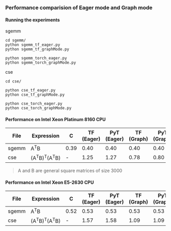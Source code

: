 ### Performance comparision of Eager mode and Graph mode


#### Running the experiments

sgemm
```
cd sgemm/
python sgemm_tf_eager.py
python sgemm_tf_graphMode.py

python sgemm_torch_eager.py
python sgemm_torch_graphMode.py
```

cse
```
cd cse/

python cse_tf_eager.py
python cse_tf_graphMode.py

python cse_torch_eager.py
python cse_torch_graphMode.py
```

#### Performance on Intel Xeon Platinum 8160 CPU

|File | Expression    | C   | TF (Eager) | PyT (Eager) | TF (Graph) | PyT (Graph) |
|-----|---------------|-----|------------|-------------|------------|-------------|
|sgemm|A<sup>T</sup>B | 0.39|0.40| 0.40| 0.40|0.40|  
|cse|(A<sup>T</sup>B)<sup>T</sup>(A<sup>T</sup>B)| - | 1.25 | 1.27| 0.78| 0.80| 

> A and B are general square matrices of size 3000

#### Performance on Intel Xeon E5-2630 CPU

|File | Expression    | C   | TF (Eager) | PyT (Eager) | TF (Graph) | PyT (Graph) |
|-----|---------------|-----|------------|-------------|------------|-------------|
|sgemm|A<sup>T</sup>B | 0.52|0.53| 0.53| 0.53|0.53|  
|cse|(A<sup>T</sup>B)<sup>T</sup>(A<sup>T</sup>B)| - | 1.57| 1.58| 1.09| 1.09|  












 
